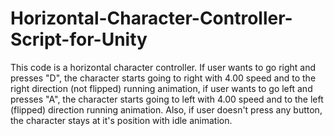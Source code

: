 # Horizontal-Character-Controller-Script-for-Unity
This code is a horizontal character controller. If user wants to go right and presses "D", the character starts going to right
with 4.00 speed and to the right direction (not flipped) running animation, if user wants to go left and presses "A", the character starts going to left
with 4.00 speed and to the left (flipped) direction running animation. Also, if user doesn't press any button, the character stays at it's position with idle animation.
